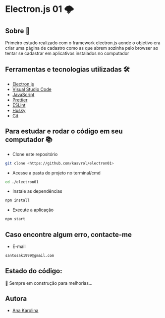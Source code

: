 <h1>Electron.js 01 🌩</h1>

<h2>Sobre 🧐</h2>
    <p text-aling = justify>Primeiro estudo realizado com o framework electron.js aonde o objetivo era criar uma página de cadastro como as que abrem sozinha pelo browser ao tentar se cadastrar em aplicativos instalados no computador</p>

<h2>Ferramentas e tecnologias utilizadas 🛠</h2>

- [Electron.js](https://www.electronjs.org/)
- [Visual Studio Code](https://code.visualstudio.com/)
- [JavaScript](https://www.javascript.com/)
- [Prettier](https://prettier.io/)
- [ESLint ](https://eslint.org/)
- [Husky](https://www.npmjs.com/package/husky)
- [Git](https://git-scm.com/)

## Para estudar e rodar o código em seu computador 📚

* Clone este repositório
```bash
git clone <https://github.com/kasvrol/electron01>
```
* Acesse a pasta do projeto no terminal/cmd
```bash
cd ./electron01
```
* Instale as dependências
```bash
npm install
```
* Execute a aplicação 
```bash
npm start
```
## Caso encontre algum erro, contacte-me

* E-mail
```bash
santosak1999@gmail.com
```

## Estado do código:
<p>🚧 Sempre em construção para melhorias... </p>

<h2>Autora</h2>

- [Ana Karolina](https://github.com/kasvrol)
